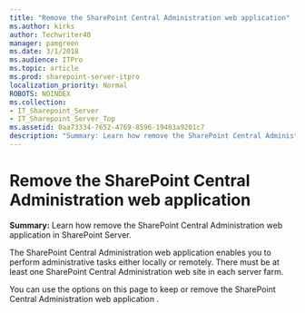 ```yaml
---
title: "Remove the SharePoint Central Administration web application"
ms.author: kirks
author: Techwriter40
manager: pamgreen
ms.date: 3/1/2018
ms.audience: ITPro
ms.topic: article
ms.prod: sharepoint-server-itpro
localization_priority: Normal
ROBOTS: NOINDEX
ms.collection:
- IT_Sharepoint_Server
- IT_Sharepoint_Server_Top
ms.assetid: 0aa73334-7652-4769-8596-19403a9201c7
description: "Summary: Learn how remove the SharePoint Central Administration web application in SharePoint Server."
---
```


# Remove the SharePoint Central Administration web application

 **Summary:** Learn how remove the SharePoint Central Administration web application in SharePoint Server. 
  
The SharePoint Central Administration web application enables you to perform administrative tasks either locally or remotely. There must be at least one SharePoint Central Administration web site in each server farm.
  
You can use the options on this page to keep or remove the SharePoint Central Administration web application .
  

